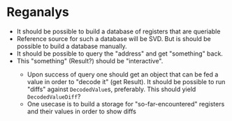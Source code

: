 # Reganalys

- It should be possible to build a database of registers that are queriable
- Reference source for such a database will be SVD. But is should be possible to build a database manually.
- It should be possible to query the "address" and get "something" back.
- This "something" (Result<RegisterDescription>?) should be "interactive".
    - Upon success of query one should get an object that can be fed a value in order to "decode it" (get Result<DecodedValue>). It should be possible to run "diffs" against `DecodedValue`s, preferably. This should yield `DecodedValueDiff`?
    - One usecase is to build a storage for "so-far-encountered" registers and their values in order to show diffs
